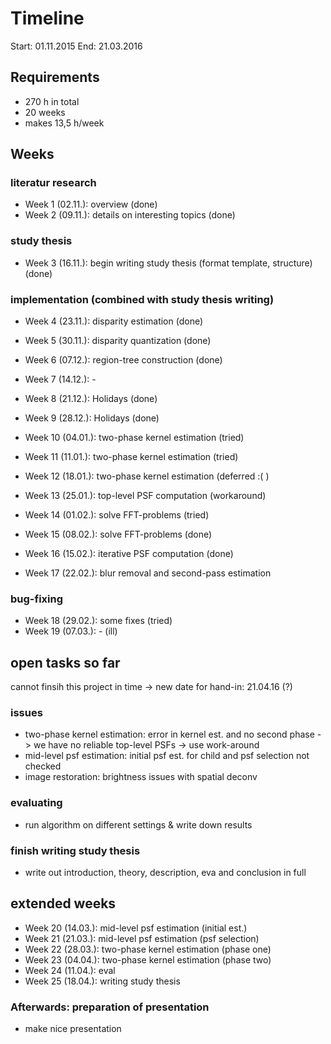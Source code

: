 # Timeline

Start: 01.11.2015
End: 21.03.2016


## Requirements

- 270 h in total
- 20 weeks
- makes 13,5 h/week


## Weeks
### literatur research

- Week 1 (02.11.): overview (done)
- Week 2 (09.11.): details on interesting topics (done)

### study thesis

- Week 3 (16.11.): begin writing study thesis (format template, structure) (done)


### implementation (combined with study thesis writing)

- Week 4 (23.11.): disparity estimation (done)
- Week 5 (30.11.): disparity quantization (done)

- Week 6 (07.12.): region-tree construction (done)
- Week 7 (14.12.): -
- Week 8 (21.12.): Holidays (done)
- Week 9 (28.12.): Holidays (done)

- Week 10 (04.01.): two-phase kernel estimation (tried)
- Week 11 (11.01.): two-phase kernel estimation (tried)
- Week 12 (18.01.): two-phase kernel estimation (deferred :( )
- Week 13 (25.01.): top-level PSF computation (workaround)
- Week 14 (01.02.): solve FFT-problems (tried)
- Week 15 (08.02.): solve FFT-problems (done)
- Week 16 (15.02.): iterative PSF computation (done)
- Week 17 (22.02.): blur removal and second-pass estimation


### bug-fixing

- Week 18 (29.02.): some fixes (tried)
- Week 19 (07.03.): - (ill)



## open tasks so far

cannot finsih this project in time -> new date for hand-in: 21.04.16 (?)

### issues

- two-phase kernel estimation: error in kernel est. and no second phase -> we have no reliable top-level PSFs -> use work-around
- mid-level psf estimation: initial psf est. for child and psf selection not checked
- image restoration: brightness issues with spatial deconv


### evaluating

- run algorithm on different settings & write down results


### finish writing study thesis

- write out introduction, theory, description, eva and conclusion in full


## extended weeks

- Week 20 (14.03.): mid-level psf estimation (initial est.)
- Week 21 (21.03.): mid-level psf estimation (psf selection)
- Week 22 (28.03.): two-phase kernel estimation (phase one)
- Week 23 (04.04.): two-phase kernel estimation (phase two)
- Week 24 (11.04.): eval
- Week 25 (18.04.): writing study thesis



### Afterwards: preparation of presentation

- make nice presentation
